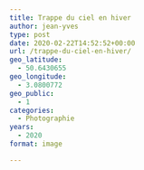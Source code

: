 ```yaml
---
title: Trappe du ciel en hiver
author: jean-yves
type: post
date: 2020-02-22T14:52:52+00:00
url: /trappe-du-ciel-en-hiver/
geo_latitude:
  - 50.6430655
geo_longitude:
  - 3.0800772
geo_public:
  - 1
categories:
  - Photographie
years:
  - 2020
format: image

---
```

